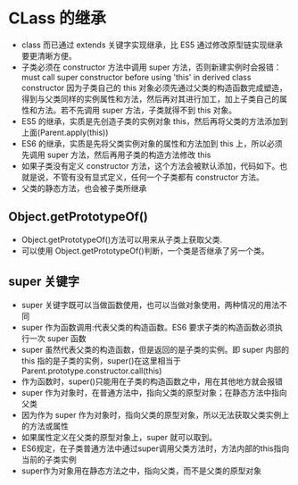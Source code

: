 # CLass 的继承

- class 而已通过 extends 关键字实现继承，比 ES5 通过修改原型链实现继承要更清晰方便。
- 子类必须在 constructor 方法中调用 super 方法，否则新建实例时会报错： must call super constructor before using 'this' in derived class constructor
  因为子类自己的 this 对象必须先通过父类的构造函数完成塑造，得到与父类同样的实例属性和方法，然后再对其进行加工，加上子类自己的属性和方法。若不先调用 super 方法，子类就得不到 this 对象。
- ES5 的继承，实质是先创造子类的实例对象 this，然后再将父类的方法添加到上面(Parent.apply(this))
- ES6 的继承，实质是先将父类实例对象的属性和方法加到 this 上，所以必须先调用 super 方法，然后再用子类的构造方法修改 this
- 如果子类没有定义 constructor 方法，这个方法会被默认添加，代码如下。也就是说，不管有没有显式定义，任何一个子类都有 constructor 方法。
- 父类的静态方法，也会被子类所继承

## Object.getPrototypeOf()

- Object.getPrototypeOf()方法可以用来从子类上获取父类.
- 可以使用 Object.getPrototypeOf()判断，一个类是否继承了另一个类。

## super 关键字

- super 关键字既可以当做函数使用，也可以当做对象使用，两种情况的用法不同
- super 作为函数调用:代表父类的构造函数。ES6 要求子类的构造函数必须执行一次 super 函数
- super 虽然代表父类的构造函数，但是返回的是子类的实例。即 super 内部的 this 指的是子类的实例，super()在这里相当于 Parent.prototype.constructor.call(this)
- 作为函数时，super()只能用在子类的构造函数之中，用在其他地方就会报错
- super 作为对象时，在普通方法中，指向父类的原型对象；在静态方法中指向父类
- 因为作为 super 作为对象时，指向父类的原型对象，所以无法获取父类实例上的方法或属性
- 如果属性定义在父类的原型对象上，super 就可以取到。
- ES6规定，在子类普通方法中通过super调用父类方法时，方法内部的this指向当前的子类实例
- super作为对象用在静态方法之中，指向父类，而不是父类的原型对象

